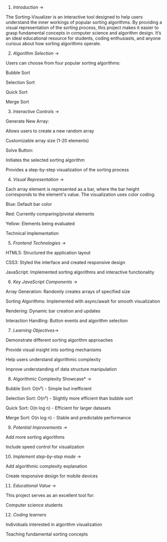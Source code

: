 

 1. *Introduction* -> 

The Sorting-Visualizer is an interactive tool designed to help users understand the inner workings of popular sorting algorithms. By providing a visual representation of the sorting process, this project makes it easier to grasp fundamental concepts in computer science and algorithm design. It’s an ideal educational resource for students, coding enthusiasts, and anyone curious about how sorting algorithms operate.

2. *Algorithm Selection* ->

Users can choose from four popular sorting algorithms:

Bubble Sort

Selection Sort

Quick Sort

Merge Sort

3. *Interactive Controls* ->

Generate New Array:

Allows users to create a new random array

Customizable array size (1-20 elements)

Solve Button:

Initiates the selected sorting algorithm

Provides a step-by-step visualization of the sorting process

4. *Visual Representation* ->

Each array element is represented as a bar, where the bar height corresponds to the element's value. The visualization uses color coding:

Blue: Default bar color

Red: Currently comparing/pivotal elements

Yellow: Elements being evaluated

Technical Implementation

5. *Frontend Technologies* ->

HTML5: Structured the application layout

CSS3: Styled the interface and created responsive design

JavaScript: Implemented sorting algorithms and interactive functionality

6. *Key JavaScript Components* ->

Array Generation: Randomly creates arrays of specified size

Sorting Algorithms: Implemented with async/await for smooth visualization

Rendering: Dynamic bar creation and updates

Interaction Handling: Button events and algorithm selection

7. *Learning Objectives*->

Demonstrate different sorting algorithm approaches

Provide visual insight into sorting mechanisms

Help users understand algorithmic complexity

Improve understanding of data structure manipulation

8. Algorithmic Complexity Showcase* ->

Bubble Sort: O(n²) - Simple but inefficient

Selection Sort: O(n²) - Slightly more efficient than bubble sort

Quick Sort: O(n log n) - Efficient for larger datasets

Merge Sort: O(n log n) - Stable and predictable performance

9. *Potential Improvements* ->

Add more sorting algorithms

Include speed control for visualization

10. *Implement step-by-step mode* ->

Add algorithmic complexity explanation

Create responsive design for mobile devices

11. *Educational Value* ->

This project serves as an excellent tool for:

Computer science students

12. *Coding learners*


Individuals interested in algorithm visualization

Teaching fundamental sorting concepts
